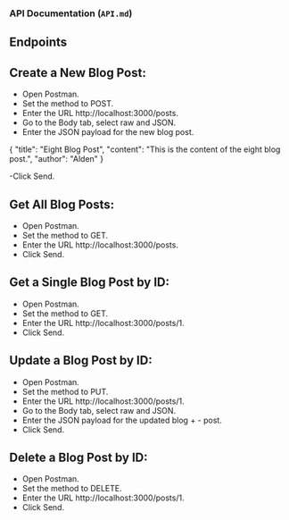 ### API Documentation (`API.md`)

## Endpoints

## Create a New Blog Post:
- Open Postman.
- Set the method to POST.
- Enter the URL http://localhost:3000/posts.
- Go to the Body tab, select raw and JSON.
- Enter the JSON payload for the new blog post.

{
  "title": "Eight Blog Post",
  "content": "This is the content of the eight blog post.",
  "author": "Alden"
}

-Click Send.

## Get All Blog Posts:
- Open Postman.
- Set the method to GET.
- Enter the URL http://localhost:3000/posts.
- Click Send.

## Get a Single Blog Post by ID:
- Open Postman.
- Set the method to GET.
- Enter the URL http://localhost:3000/posts/1.
- Click Send.

## Update a Blog Post by ID:
- Open Postman.
- Set the method to PUT.
- Enter the URL http://localhost:3000/posts/1.
- Go to the Body tab, select raw and JSON.
- Enter the JSON payload for the updated blog + - post.
- Click Send.

## Delete a Blog Post by ID:
- Open Postman.
- Set the method to DELETE.
- Enter the URL http://localhost:3000/posts/1.
- Click Send.
